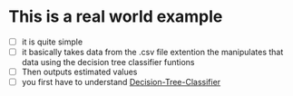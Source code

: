 # This is a real world example

- [ ] it is quite simple
- [ ] it basically takes data from the .csv file extention the manipulates that data using the decision tree classifier funtions
- [ ] Then outputs estimated values
- [ ] you first have to understand [Decision-Tree-Classifier](https://github.com/PyMachine-Collective/Decision-tree-classifier/README.md)
